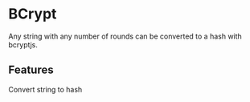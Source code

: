 # BCrypt

Any string with any number of rounds can be converted to a hash with bcryptjs.

## Features

Convert string to hash

